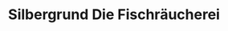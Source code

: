 ---
title: "Silbergrund Die Fischräucherei"
url: /bispingen/silbergrund-die-fischraeucherei/
shop: Fisch
---